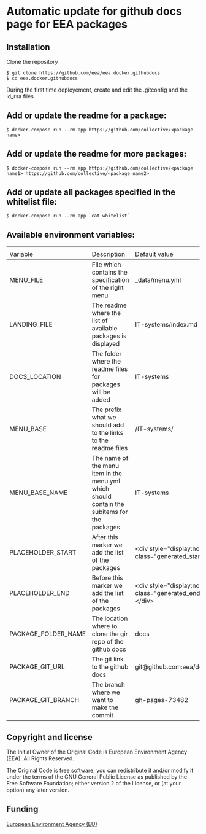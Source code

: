 # Automatic update for github docs page for EEA packages

## Installation

Clone the repository

    $ git clone https://github.com/eea/eea.docker.githubdocs
    $ cd eea.docker.githubdocs

During the first time deployement, create and edit the .gitconfig and the id_rsa files

## Add or update the readme for a package:

    $ docker-compose run --rm app https://github.com/collective/<package name>

## Add or update the readme for more packages:

    $ docker-compose run --rm app https://github.com/collective/<package name1> https://github.com/collective/<package name2>

## Add or update all packages specified in the whitelist file:

    $ docker-compose run --rm app `cat whitelist`

## Available environment variables:

<table>
    <th>
        <tr>
            <td>
                Variable
            </td>
            <td>
                Description
            </td>
            <td>
                Default value
            </td>
        </tr>
    </th>
    <tbody>
        <tr>
            <td>
                MENU_FILE
            </td>
            <td>
                File which contains the specification of the right menu
            </td>
            <td>
                _data/menu.yml
            </td>
        </tr>
        <tr>
            <td>
                LANDING_FILE
            </td>
            <td>
                The readme where the list of available packages is displayed
            </td>
            <td>
                IT-systems/index.md
            </td>
        </tr>
        <tr>
            <td>
                DOCS_LOCATION
            </td>
            <td>
                The folder where the readme files for packages will be added
            </td>
            <td>
                IT-systems
            </td>
        </tr>
        <tr>
            <td>
                MENU_BASE
            </td>
            <td>
                The prefix what we should add to the links to the readme files
            </td>
            <td>
                /IT-systems/
            </td>
        </tr>
        <tr>
            <td>
                MENU_BASE_NAME
            </td>
            <td>
                The name of the menu item in the menu.yml which should contain the subitems for the packages
            </td>
            <td>
                IT-systems
            </td>
        </tr>
        <tr>
            <td>
                PLACEHOLDER_START
            </td>
            <td>
                After this marker we add the list of the packages
            </td>
            <td>
                &lt;div style="display:none" class="generated_start"&gt;</div&gt;
            </td>
        </tr>
        <tr>
            <td>
                PLACEHOLDER_END
            </td>
            <td>
                Before this marker we add the list of the packages
            </td>
            <td>
                &lt;div style="display:none" class="generated_end"&gt;&lt;/div&gt;
            </td>
        </tr>
        <tr>
            <td>
                PACKAGE_FOLDER_NAME
            </td>
            <td>
                The location where to clone the gir repo of the github docs
            </td>
            <td>
                docs
            </td>
        </tr>
        <tr>
            <td>
                PACKAGE_GIT_URL
            </td>
            <td>
                The git link to the github docs
            </td>
            <td>
                git@github.com:eea/docs.git
            </td>
        </tr>
        <tr>
            <td>
                PACKAGE_GIT_BRANCH
            </td>
            <td>
                The branch where we want to make the commit
            </td>
            <td>
                gh-pages-73482
            </td>
        </tr>
    </tbody>
</table>

## Copyright and license

The Initial Owner of the Original Code is European Environment Agency (EEA).
All Rights Reserved.

The Original Code is free software;
you can redistribute it and/or modify it under the terms of the GNU
General Public License as published by the Free Software Foundation;
either version 2 of the License, or (at your option) any later
version.

## Funding

[European Environment Agency (EU)](http://eea.europa.eu)
